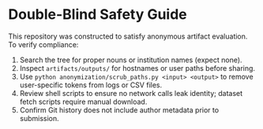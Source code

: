 # Double-Blind Safety Guide

This repository was constructed to satisfy anonymous artifact evaluation. To verify compliance:

1. Search the tree for proper nouns or institution names (expect none).
2. Inspect `artifacts/outputs/` for hostnames or user paths before sharing.
3. Use `python anonymization/scrub_paths.py <input> <output>` to remove user-specific tokens from logs or CSV files.
4. Review shell scripts to ensure no network calls leak identity; dataset fetch scripts require manual download.
5. Confirm Git history does not include author metadata prior to submission.
